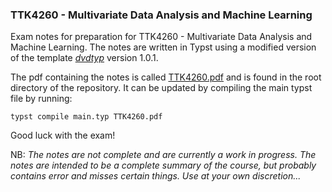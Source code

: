 ### TTK4260 - Multivariate Data Analysis and Machine Learning

Exam notes for preparation for TTK4260 - Multivariate Data Analysis and Machine Learning. The notes are written in Typst using a modified version of the template [_dvdtyp_](https://typst.app/universe/package/dvdtyp) version 1.0.1.

The pdf containing the notes is called [TTK4260.pdf](TTK4260.pdf) and is found in the root directory of the repository. It can be updated by compiling the main typst file by running:
```
typst compile main.typ TTK4260.pdf
```

Good luck with the exam!

NB:
_The notes are not complete and are currently a work in progress. The notes are intended to be a complete summary of the course, but probably contains error and misses certain things. Use at your own discretion..._
